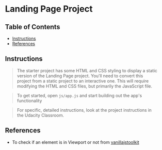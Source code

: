 # Landing Page Project

## Table of Contents

* [Instructions](#instructions)
* [References](#references)

## Instructions

> The starter project has some HTML and CSS styling to display a static version of the Landing Page project. You'll need to convert this project from a static project to an interactive one. This will require modifying the HTML and CSS files, but primarily the JavaScript file.  

> To get started, open `js/app.js` and start building out the app's functionality  

> For specific, detailed instructions, look at the project instructions in the Udacity Classroom.

## References

* To check if an element is in Viewport or not from [vanillajstoolkit](https://vanillajstoolkit.com/helpers/isinviewport/) 